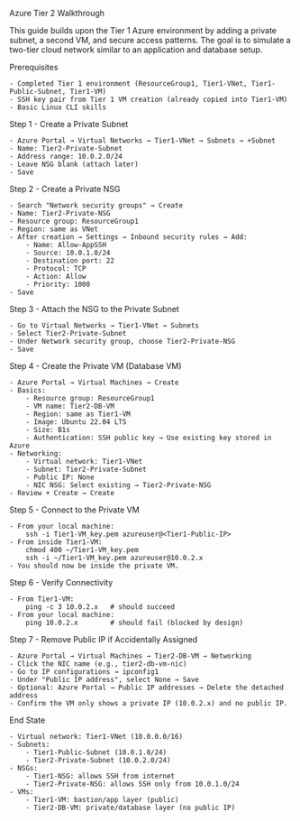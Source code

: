 Azure Tier 2 Walkthrough

This guide builds upon the Tier 1 Azure environment by adding a private subnet, a second VM, and secure access patterns.
The goal is to simulate a two-tier cloud network similar to an application and database setup.

Prerequisites

    - Completed Tier 1 environment (ResourceGroup1, Tier1-VNet, Tier1-Public-Subnet, Tier1-VM)
    - SSH key pair from Tier 1 VM creation (already copied into Tier1-VM)
    - Basic Linux CLI skills

Step 1 - Create a Private Subnet

    - Azure Portal → Virtual Networks → Tier1-VNet → Subnets → +Subnet
    - Name: Tier2-Private-Subnet
    - Address range: 10.0.2.0/24
    - Leave NSG blank (attach later)
    - Save

Step 2 - Create a Private NSG

    - Search "Network security groups" → Create
    - Name: Tier2-Private-NSG
    - Resource group: ResourceGroup1
    - Region: same as VNet
    - After creation → Settings → Inbound security rules → Add:
        - Name: Allow-AppSSH
        - Source: 10.0.1.0/24
        - Destination port: 22
        - Protocol: TCP
        - Action: Allow
        - Priority: 1000
    - Save

Step 3 - Attach the NSG to the Private Subnet

    - Go to Virtual Networks → Tier1-VNet → Subnets
    - Select Tier2-Private-Subnet
    - Under Network security group, choose Tier2-Private-NSG
    - Save

Step 4 - Create the Private VM (Database VM)

    - Azure Portal → Virtual Machines → Create
    - Basics:
        - Resource group: ResourceGroup1
        - VM name: Tier2-DB-VM
        - Region: same as Tier1-VM
        - Image: Ubuntu 22.04 LTS
        - Size: B1s
        - Authentication: SSH public key → Use existing key stored in Azure
    - Networking:
        - Virtual network: Tier1-VNet
        - Subnet: Tier2-Private-Subnet
        - Public IP: None
        - NIC NSG: Select existing → Tier2-Private-NSG
    - Review + Create → Create

Step 5 - Connect to the Private VM

    - From your local machine:
        ssh -i Tier1-VM_key.pem azureuser@<Tier1-Public-IP>
    - From inside Tier1-VM:
        chmod 400 ~/Tier1-VM_key.pem
        ssh -i ~/Tier1-VM_key.pem azureuser@10.0.2.x
    - You should now be inside the private VM.

Step 6 - Verify Connectivity

    - From Tier1-VM:
        ping -c 3 10.0.2.x   # should succeed
    - From your local machine:
        ping 10.0.2.x        # should fail (blocked by design)

Step 7 - Remove Public IP if Accidentally Assigned

    - Azure Portal → Virtual Machines → Tier2-DB-VM → Networking
    - Click the NIC name (e.g., tier2-db-vm-nic)
    - Go to IP configurations → ipconfig1
    - Under "Public IP address", select None → Save
    - Optional: Azure Portal → Public IP addresses → Delete the detached address
    - Confirm the VM only shows a private IP (10.0.2.x) and no public IP.

End State

    - Virtual network: Tier1-VNet (10.0.0.0/16)
    - Subnets:
        - Tier1-Public-Subnet (10.0.1.0/24)
        - Tier2-Private-Subnet (10.0.2.0/24)
    - NSGs:
        - Tier1-NSG: allows SSH from internet
        - Tier2-Private-NSG: allows SSH only from 10.0.1.0/24
    - VMs:
        - Tier1-VM: bastion/app layer (public)
        - Tier2-DB-VM: private/database layer (no public IP)
